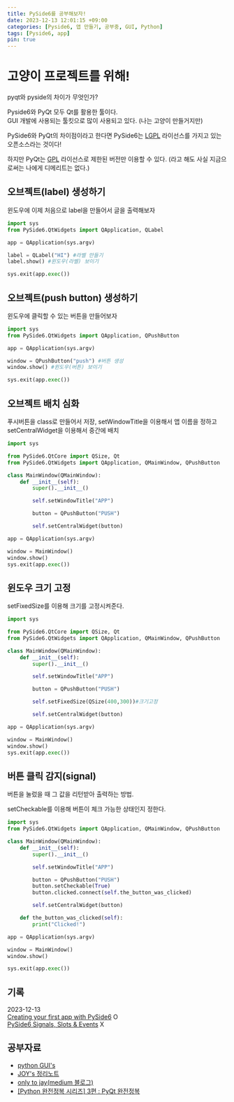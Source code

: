 ```yaml
---
title: PySide6를 공부해보자!
date: 2023-12-13 12:01:15 +09:00
categories: [Pyside6, 앱 만들기, 공부중, GUI, Python]
tags: [Pyside6, app]
pin: true
---
```


# 고양이 프로젝트를 위해!

pyqt와 pyside의 차이가 무엇인가?

Pyside6와 PyQt 모두 Qt를 활용한 툴이다.</br>
GUI 개발에 사용되는 툴킷으로 많이 사용되고 있다. (나는 고양이 만들거지만)</br>

PySide6와 PyQt의 차이점이라고 한다면 PySide6는 [LGPL](https://sktelecom.github.io/guide/use/obligation/lgpl-3.0/) 라이선스를 가지고 있는 오픈소스라는 것이다!

하지만 PyQt는 [GPL](https://namu.wiki/w/GNU%20%EC%9D%BC%EB%B0%98%20%EA%B3%B5%EC%A4%91%20%EC%82%AC%EC%9A%A9%20%ED%97%88%EA%B0%80%EC%84%9C) 라이선스로 제한된 버전만 이용할 수 있다. (라고 해도 사실 지금으로써는 나에게 디메리트는 없다.)</br>


## 오브젝트(label) 생성하기
윈도우에 이제 처음으로 label을 만들어서 글을 출력해보자

```python
import sys
from PySide6.QtWidgets import QApplication, QLabel

app = QApplication(sys.argv)

label = QLabel("HI") #라벨 만들기
label.show() #윈도우(라벨) 보이기

sys.exit(app.exec())
```
## 오브젝트(push button) 생성하기
윈도우에 클릭할 수 있는 버튼을 만들어보자

```python
import sys
from PySide6.QtWidgets import QApplication, QPushButton

app = QApplication(sys.argv)

window = QPushButton("push") #버튼 생성
window.show() #윈도우(버튼) 보이기

sys.exit(app.exec())
```
## 오브젝트 배치 심화
푸시버튼을 class로 만들어서 저장, setWindowTitle을 이용해서 앱 이름을 정하고 setCentralWidget을 이용해서 중간에 배치

```python
import sys

from PySide6.QtCore import QSize, Qt
from PySide6.QtWidgets import QApplication, QMainWindow, QPushButton

class MainWindow(QMainWindow):
    def __init__(self):
        super().__init__()

        self.setWindowTitle("APP")

        button = QPushButton("PUSH")

        self.setCentralWidget(button)

app = QApplication(sys.argv)

window = MainWindow()
window.show()
sys.exit(app.exec())
```
## 윈도우 크기 고정
setFixedSize를 이용해 크기를 고정시켜준다.
```python
import sys

from PySide6.QtCore import QSize, Qt
from PySide6.QtWidgets import QApplication, QMainWindow, QPushButton

class MainWindow(QMainWindow):
    def __init__(self):
        super().__init__()

        self.setWindowTitle("APP")

        button = QPushButton("PUSH")

        self.setFixedSize(QSize(400,300))#크기고정

        self.setCentralWidget(button)

app = QApplication(sys.argv)

window = MainWindow()
window.show()
sys.exit(app.exec())
```

## 버튼 클릭 감지(signal)
버튼을 눌렀을 때 그 값을 리턴받아 출력하는 방법.

setCheckable를 이용해 버튼이 체크 가능한 상태인지 정한다.


```python
import sys
from PySide6.QtWidgets import QApplication, QMainWindow, QPushButton

class MainWindow(QMainWindow):
    def __init__(self):
        super().__init__()

        self.setWindowTitle("APP")

        button = QPushButton("PUSH")
        button.setCheckable(True)
        button.clicked.connect(self.the_button_was_clicked)

        self.setCentralWidget(button)

    def the_button_was_clicked(self):
        print("Clicked!")

app = QApplication(sys.argv)

window = MainWindow()
window.show()

sys.exit(app.exec())
```

## 기록
2023-12-13</br>
[Creating your first app with PySide6](https://www.pythonguis.com/tutorials/pyside6-creating-your-first-window/) O</br>
[PySide6 Signals, Slots & Events](https://www.pythonguis.com/tutorials/pyside6-signals-slots-events/) X</br>



## 공부자료
* [python GUI's](https://www.pythonguis.com/pyside6-tutorial/)
* [JOY's 정리노트](https://joy-notes.com/pyside6%EC%99%80-pyqt-%EC%B0%A8%EC%9D%B4%EC%A0%90-pyside6%EB%A5%BC-%EC%84%A0%ED%83%9D%ED%95%9C-%EC%9D%B4%EC%9C%A0/)
* [only to jay(medium 블로그)](https://onlytojay.medium.com/pyside2-1-%EA%B8%B0%EB%B3%B8%EB%8F%99%EC%9E%91%EC%9B%90%EB%A6%AC-72ea6572a65b)
* [[Python 완전정복 시리즈] 3편 : PyQt 완전정복](https://wikidocs.net/160772)